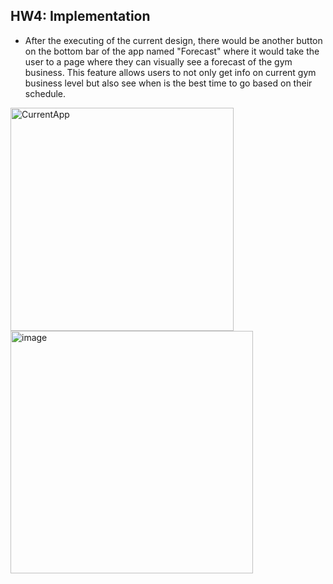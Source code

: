 ## HW4: Implementation

- After the executing of the current design, there would be another button on the bottom bar of the app named "Forecast" where it would take the user to a page where they can visually see a forecast of the gym business. This feature allows users to not only get info on current gym business level but also see when is the best time to go based on their schedule. 

<img width="357" alt="CurrentApp" src="https://github.com/user-attachments/assets/e687453e-4235-438d-b43c-ac666f292b07">
<img width="388" alt="image" src="https://github.com/user-attachments/assets/14802a4d-c6e1-4939-925c-59b16a854712">
